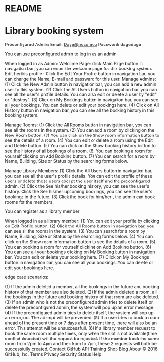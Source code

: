 # README 
# Library booking system

Preconfigured Admin:
Email:   Dage@ncsu.edu
Password: dagedage

You can use preconfigured admin to log in as an admin. 



When logged in as Admin:
Welcome Page: click Main Page button in navigation bar, you can enter the welcome page for this booking system.
Edit her/his profile : Click the Edit Your Profile button in navigation bar, you can change the Name, E-mail and passward for this user.
Manage Admins:  
(1) Click the New Admin button in navigation bar, you can add a new admin user to this system.
(2) Click the All Users button in navigation bar, you can see all the user's profile details. You can also edit or delete a user by "edit" or "destroy".
(3) Click on My Bookings button in navigation bar, you can see all your bookings. You can delete or edit your bookings here.
(4) Click on All History button in navigation bar, you can see all the booking history in this booking system.
				
				
Manage Rooms: 
(1) Click the All Rooms button in navigation bar, you can see all the rooms in the system.
(2) You can add a room by clicking on the New Room botton.
(3) You can click on the Show room information button to see the details of a room.
(4) You can edit or delete a room using the Edit and Delete button.
(5) You can click on the Show booking history button to see the history of all bookings of a room.
(6) You can booking a room for yourself clicking on Add Booking button.
(7) You can search for a room by Name, Building, Size or Status by the searching forms below.
			  

			  
Manage Library Members:
(1) Click the All Users button in navigation bar, you can see all the user's profile details.
    You can edit the profile of these users or delete these users except the user itself and the preconfigured admin.
(2) Click the See his/her booking history, you can see the user's history. 
    Click the See his/her upcoming bookings, you can see the user's bookings in the future.
(3) Click the book for him/her , the admin can book rooms for the members.
						 
						 

You can register as a library member 

When logged in as a library member: 
(1) You can edit your profile by clicking on Edit Profile button.
(2) Click the All Rooms button in navigation bar, you can see all the rooms in the system.
(3) You can search for a room by Name, Building, Size or Status by the searching forms below.
(4) You can click on the Show room information button to see the details of a room.
(5) You can booking a room for yourself clicking on Add Booking button.
(6) You can see all your bookings clicking on My Booking button in navigation bar. You can edit or delete your booking here.
(7) Click on My Bookings button in navigation bar, you can see all your bookings. You can delete or edit your bookings here.
									
									
edge case scenarios:

(1)  If the admin deleted a member, all the bookings in the future and booking history of that member are also deleted.
(2)  If the admin deleted a room, all the bookings in the future and booking history of that room are also deleted.
(3)  If an admin who is not the preconfigured admin tries to delete itself or delete the preconfigured admin, the system will pop up an error message.
(4)  If the preconfigured admin tries to delete itself, the system will pop up an error,too. The attempt will be prevented.
(5)  If a user tries to book a room ahead of the present time or 7 days after present time, there will also be an error. This attempt will be unsuccessfull.
(6)  If a library member request to book the same room multiple times, only when the slot is not available(time conflict detected) will the request be rejected. If the member book the same room from 2pm to 4pm and then 5pm to 7pm, these 2 requests will both be successfully created.
Contact GitHub API Training Shop Blog About
© 2016 GitHub, Inc. Terms Privacy Security Status Help
